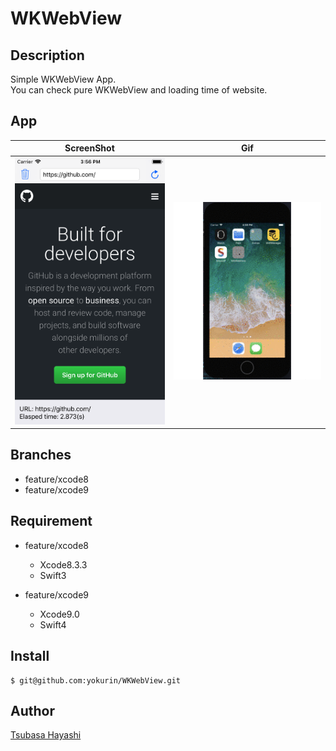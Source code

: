 # WKWebView
## Description
Simple WKWebView App.  
You can check pure WKWebView and loading time of website.  

## App
|ScreenShot|Gif|
|:-:|:-:|
|<img src="./Resource/ScreenShot.png" alt="screenshot" title="DEMO" width="250">|<img src="./Resource/demo.gif" alt="demo" title="DEMO">|


## Branches
- feature/xcode8
- feature/xcode9

## Requirement
- feature/xcode8
    - Xcode8.3.3
    - Swift3

- feature/xcode9
    - Xcode9.0
    - Swift4

## Install
```
$ git@github.com:yokurin/WKWebView.git
```

## Author
[Tsubasa Hayashi](https://github.com/yokurin)
